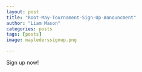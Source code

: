 ```yaml
---
layout: post
title: "Root-May-Tournament-Sign-Up-Announcment"
author: "Liam Mason"
categories: posts
tags: [posts]
image: maylederssignup.png

---
```

Sign up now!
